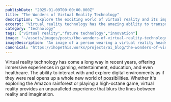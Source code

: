 ```yaml
---
publishDate: "2025-01-09T00:00:00.000Z"
title: "The Wonders of Virtual Reality Technology"
description: "Explore the exciting world of virtual reality and its impact on human experiences."
excerpt: "Virtual reality technology has the amazing ability to transport users to entirely different worlds, all from the comfort of their own homes."
category: "technology"
tags: ["virtual reality","future technology","innovation"]
image: "~/assets/images/posts/the-wonders-of-virtual-reality-technology.png"
imageDescription: "An image of a person wearing a virtual reality headset, immersed in a digital world."
canonical: "https://ihopethis.works/projects/ai_blog/the-wonders-of-virtual-reality-technology"
---
```

Virtual reality technology has come a long way in recent years, offering immersive experiences in gaming, entertainment, education, and even healthcare. The ability to interact with and explore digital environments as if they were real opens up a whole new world of possibilities. Whether it's exploring the Amazon rainforest or playing a high-octane game, virtual reality provides an unparalleled experience that blurs the lines between reality and imagination.